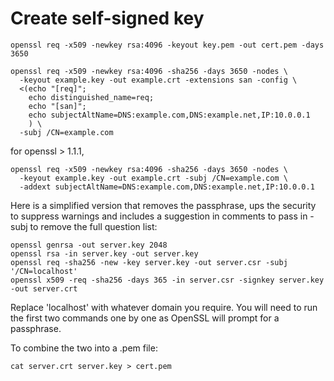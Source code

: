 # Create self-signed key

```
openssl req -x509 -newkey rsa:4096 -keyout key.pem -out cert.pem -days 3650
```

```
openssl req -x509 -newkey rsa:4096 -sha256 -days 3650 -nodes \
  -keyout example.key -out example.crt -extensions san -config \
  <(echo "[req]"; 
    echo distinguished_name=req; 
    echo "[san]"; 
    echo subjectAltName=DNS:example.com,DNS:example.net,IP:10.0.0.1
    ) \
  -subj /CN=example.com
```

for openssl > 1.1.1,

```
openssl req -x509 -newkey rsa:4096 -sha256 -days 3650 -nodes \
  -keyout example.key -out example.crt -subj /CN=example.com \
  -addext subjectAltName=DNS:example.com,DNS:example.net,IP:10.0.0.1
```

Here is a simplified version that removes the passphrase, ups the security to suppress warnings and includes a suggestion in comments to pass in -subj to remove the full question list:

```
openssl genrsa -out server.key 2048
openssl rsa -in server.key -out server.key
openssl req -sha256 -new -key server.key -out server.csr -subj '/CN=localhost'
openssl x509 -req -sha256 -days 365 -in server.csr -signkey server.key -out server.crt
```

Replace 'localhost' with whatever domain you require. You will need to run the first two commands one by one as OpenSSL will prompt for a passphrase.

To combine the two into a .pem file:

```
cat server.crt server.key > cert.pem
```

